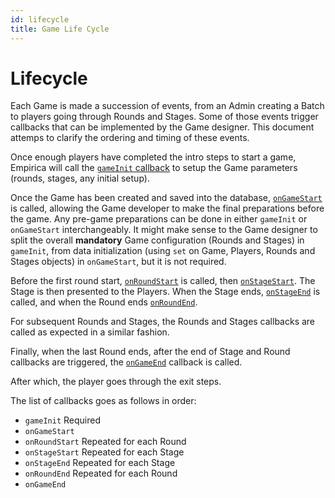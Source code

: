 ```yaml
---
id: lifecycle
title: Game Life Cycle
---
```


# Lifecycle

Each Game is made a succession of events, from an Admin creating a Batch to players going through Rounds and Stages. Some of those events trigger callbacks that can be implemented by the Game designer. This document attemps to clarify the ordering and timing of these events.

Once enough players have completed the intro steps to start a game, Empirica will call the [`gameInit` callback](http://localhost:3000/docs/api#empiricagameinitcallback) to setup the Game parameters \(rounds, stages, any initial setup\).

Once the Game has been created and saved into the database, [`onGameStart`](http://localhost:3000/docs/api#empiricaongamestartcallback) is called, allowing the Game developer to make the final preparations before the game. Any pre-game preparations can be done in either `gameInit` or `onGameStart` interchangeably. It might make sense to the Game designer to split the overall **mandatory** Game configuration \(Rounds and Stages\) in `gameInit`, from data initialization \(using `set` on Game, Players, Rounds and Stages objects\) in `onGameStart`, but it is not required.

Before the first round start, [`onRoundStart`](http://localhost:3000/docs/api#empiricaonroundstartcallback) is called, then [`onStageStart`](http://localhost:3000/docs/api#empiricaonstagestartcallback). The Stage is then presented to the Players. When the Stage ends, [`onStageEnd`](http://localhost:3000/docs/api#empiricaonstageendcallback) is called, and when the Round ends [`onRoundEnd`](http://localhost:3000/docs/api#empiricaonroundendcallback).

For subsequent Rounds and Stages, the Rounds and Stages callbacks are called as expected in a similar fashion.

Finally, when the last Round ends, after the end of Stage and Round callbacks are triggered, the [`onGameEnd`](http://localhost:3000/docs/api#empiricaongameendcallback) callback is called.

After which, the player goes through the exit steps.

The list of callbacks goes as follows in order:

* `gameInit` Required
* `onGameStart`
* `onRoundStart` Repeated for each Round
* `onStageStart` Repeated for each Stage
* `onStageEnd` Repeated for each Stage
* `onRoundEnd` Repeated for each Round
* `onGameEnd`

